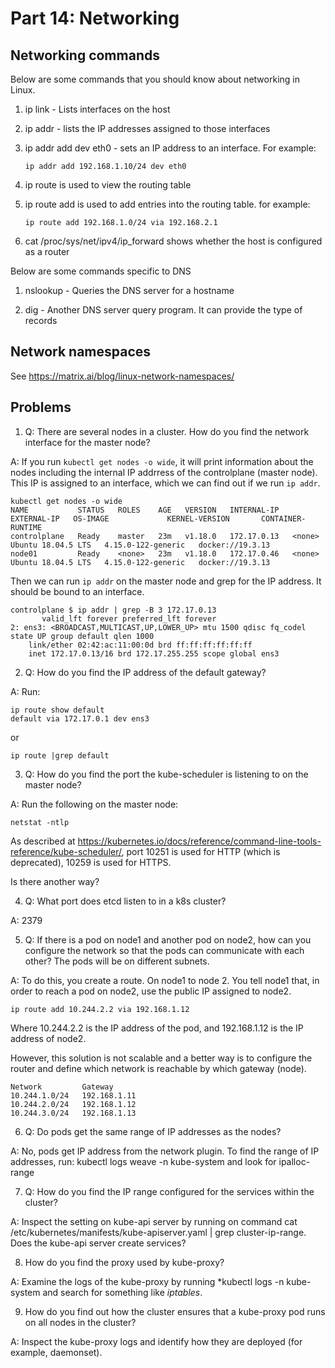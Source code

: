# Part 14: Networking

## Networking commands

Below are some commands that you should know about networking in Linux.

1. ip link - Lists interfaces on the host

2. ip addr - lists the IP addresses assigned to those interfaces

3. ip addr add <ip> dev eth0 - sets an IP address to an interface. For example:

    ```
    ip addr add 192.168.1.10/24 dev eth0
    ```

4. ip route is used to view the routing table

5. ip route add is used to add entries into the routing table. for example:

    ```
    ip route add 192.168.1.0/24 via 192.168.2.1
    ```

6. cat /proc/sys/net/ipv4/ip_forward shows whether the host is configured as a router

Below are some commands specific to DNS

1. nslookup <hostname> - Queries the DNS server for a hostname

2. dig <hostname> - Another DNS server query program. It can provide the type of records

## Network namespaces

See https://matrix.ai/blog/linux-network-namespaces/

## Problems

1. Q: There are several nodes in a cluster. How do you find the network interface for the master node?

A: If you run `kubectl get nodes -o wide`, it will print information about the nodes including the internal IP addrress of the controlplane (master node). This IP is assigned to an interface, which we can find out if we run `ip addr`. 

```
kubectl get nodes -o wide
NAME           STATUS   ROLES    AGE   VERSION   INTERNAL-IP   EXTERNAL-IP   OS-IMAGE             KERNEL-VERSION       CONTAINER-RUNTIME
controlplane   Ready    master   23m   v1.18.0   172.17.0.13   <none>        Ubuntu 18.04.5 LTS   4.15.0-122-generic   docker://19.3.13
node01         Ready    <none>   23m   v1.18.0   172.17.0.46   <none>        Ubuntu 18.04.5 LTS   4.15.0-122-generic   docker://19.3.13
```

Then we can run `ip addr` on the master node and grep for the IP address. It should be bound to an interface.

```
controlplane $ ip addr | grep -B 3 172.17.0.13
       valid_lft forever preferred_lft forever
2: ens3: <BROADCAST,MULTICAST,UP,LOWER_UP> mtu 1500 qdisc fq_codel state UP group default qlen 1000
    link/ether 02:42:ac:11:00:0d brd ff:ff:ff:ff:ff:ff
    inet 172.17.0.13/16 brd 172.17.255.255 scope global ens3
```

2. Q: How do you find the IP address of the default gateway?

A: Run:

```
ip route show default
default via 172.17.0.1 dev ens3 
```

or

```
ip route |grep default
```

3. Q: How do you find the port the kube-scheduler is listening to on the master node?

A: Run the following on the master node:

```
netstat -ntlp
```

As described at https://kubernetes.io/docs/reference/command-line-tools-reference/kube-scheduler/, port 10251 is used for HTTP (which is deprecated), 10259 is used for HTTPS.

Is there another way?

4. Q: What port does etcd listen to in a k8s cluster?

A: 2379

5. Q: If there is a pod on node1 and another pod on node2, how can you configure the network so that the pods can communicate with each other? The pods will be on different subnets.

A: To do this, you create a route. On node1 to node 2. You tell node1 that, in order to reach a pod on node2, use the public IP assigned to node2.

```
ip route add 10.244.2.2 via 192.168.1.12
```

Where 10.244.2.2 is the IP address of the pod, and 192.168.1.12 is the IP address of node2.

However, this solution is not scalable and a better way is to configure the router and define which network is reachable by which gateway (node).

```
Network         Gateway
10.244.1.0/24   192.168.1.11
10.244.2.0/24   192.168.1.12
10.244.3.0/24   192.168.1.13
```

6. Q: Do pods get the same range of IP addresses as the nodes?

A: No, pods get IP address from the network plugin. To find the range of IP addresses, run: kubectl logs <weave-pod-name> weave -n kube-system and look for ipalloc-range

7. Q: How do you find the IP range configured for the services within the cluster?

A: Inspect the setting on kube-api server by running on command cat /etc/kubernetes/manifests/kube-apiserver.yaml | grep cluster-ip-range. Does the kube-api server create services?

8. How do you find the proxy used by kube-proxy?

A: Examine the logs of the kube-proxy by running *kubectl logs <kube-pod-name> -n kube-system and search for something like *iptables*. 

9. How do you find out how the cluster ensures that a kube-proxy pod runs on all nodes in the cluster?

A: Inspect the kube-proxy logs and identify how they are deployed (for example, daemonset). 